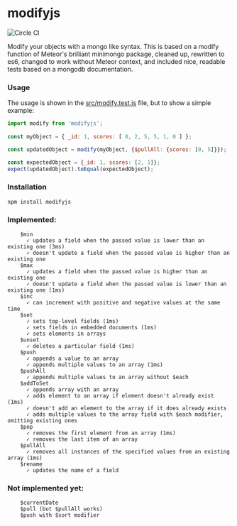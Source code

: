 # modifyjs
![Circle CI](https://circleci.com/gh/lgandecki/modifyjs.svg?style=shield)

Modify your objects with a mongo like syntax. This is based on a modify function of Meteor's brilliant minimongo package, cleaned up, rewritten to es6, changed to work without Meteor context, and included nice, readable tests based on a mongodb documentation.

### Usage
The usage is shown in the [src/modify.test.js](src/modify.test.js) file, but to show a simple example:

```javascript
import modify from 'modifyjs';
  
const myObject = { _id: 1, scores: [ 0, 2, 5, 5, 1, 0 ] };

const updatedObject = modify(myObject, {$pullAll: {scores: [0, 5]}});

const expectedObject = {_id: 1, scores: [2, 1]};
expect(updatedObject).toEqual(expectedObject);
```

### Installation
```
npm install modifyjs
```

### Implemented:
```
    $min
      ✓ updates a field when the passed value is lower than an existing one (3ms)
      ✓ doesn't update a field when the passed value is higher than an existing one
    $max
      ✓ updates a field when the passed value is higher than an existing one
      ✓ doesn't update a field when the passed value is lower than an existing one (1ms)
    $inc
      ✓ can increment with positive and negative values at the same time
    $set
      ✓ sets top-level fields (1ms)
      ✓ sets fields in embedded documents (1ms)
      ✓ sets elements in arrays
    $unset
      ✓ deletes a particular field (1ms)
    $push
      ✓ appends a value to an array
      ✓ appends multiple values to an array (1ms)
    $pushAll
      ✓ appends multiple values to an array without $each
    $addToSet
      ✓ appends array with an array
      ✓ adds element to an array if element doesn't already exist (1ms)
      ✓ doesn't add an element to the array if it does already exists
      ✓ adds multiple values to the array field with $each modifier, omitting existing ones
    $pop
      ✓ removes the first element from an array (1ms)
      ✓ removes the last item of an array
    $pullAll
      ✓ removes all instances of the specified values from an existing array (1ms)
    $rename
      ✓ updates the name of a field
```

### Not implemented yet:
```
    $currentDate
    $pull (but $pullAll works)
    $push with $sort modifier
``` 
